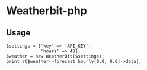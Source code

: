 # Weatherbit-php

## Usage
```
$settings = ['key' => 'API_KEY',
             'hours' => 48];
$weather = new WeatherBit($settings);
print_r($weather->forecast_hourly(0.0, 0.0)->data);
```
